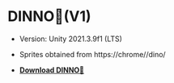 # DINNO🦖(V1)

- Version: Unity 2021.3.9f1 (LTS)

- Sprites obtained from https://chrome//dino/

- [**Download DINNO🦖**](https://github.com/p42777/dinno/archive/refs/heads/main.zip)
